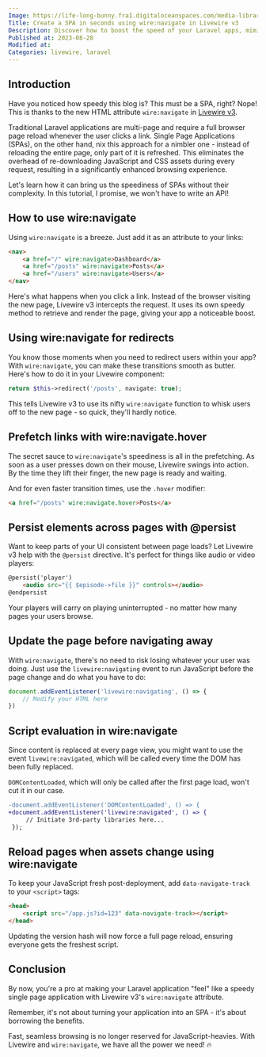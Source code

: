 ```yaml
---
Image: https://life-long-bunny.fra1.digitaloceanspaces.com/media-library/production/50/speed_rxhuwj.png
Title: Create a SPA in seconds using wire:navigate in Livewire v3
Description: Discover how to boost the speed of your Laravel apps, mimicking an SPA, without building an API, using Livewire v3 and the new wire:navigate attribute.
Published at: 2023-08-28
Modified at: 
Categories: livewire, laravel
---
```


## Introduction

Have you noticed how speedy this blog is? This must be a SPA, right? Nope! This is thanks to the new HTML attribute `wire:navigate` in [Livewire v3](https://livewire.laravel.com/docs/navigate).

Traditional Laravel applications are multi-page and require a full browser page reload whenever the user clicks a link. Single Page Applications (SPAs), on the other hand, nix this approach for a nimbler one - instead of reloading the entire page, only part of it is refreshed. This eliminates the overhead of re-downloading JavaScript and CSS assets during every request, resulting in a significantly enhanced browsing experience.

Let's learn how it can bring us the speediness of SPAs without their complexity. In this tutorial, I promise, we won't have to write an API!

## How to use wire:navigate

Using `wire:navigate` is a breeze. Just add it as an attribute to your links:

```html
<nav>
    <a href="/" wire:navigate>Dashboard</a>
    <a href="/posts" wire:navigate>Posts</a>
    <a href="/users" wire:navigate>Users</a>
</nav>
```

Here's what happens when you click a link. Instead of the browser visiting the new page, Livewire v3 intercepts the request. It uses its own speedy method to retrieve and render the page, giving your app a noticeable boost.

## Using wire:navigate for redirects

You know those moments when you need to redirect users within your app? With `wire:navigate`, you can make these transitions smooth as butter. Here's how to do it in your Livewire component:

```php
return $this->redirect('/posts', navigate: true);
```

This tells Livewire v3 to use its nifty `wire:navigate` function to whisk users off to the new page - so quick, they'll hardly notice.

## Prefetch links with wire:navigate.hover

The secret sauce to `wire:navigate`'s speediness is all in the prefetching. As soon as a user presses down on their mouse, Livewire swings into action. By the time they lift their finger, the new page is ready and waiting.

And for even faster transition times, use the `.hover` modifier:

```html
<a href="/posts" wire:navigate.hover>Posts</a>
```

## Persist elements across pages with @persist

Want to keep parts of your UI consistent between page loads? Let Livewire v3 help with the `@persist` directive. It's perfect for things like audio or video players:

```html
@persist('player')
    <audio src="{{ $episode->file }}" controls></audio>
@endpersist
```

Your players will carry on playing uninterrupted - no matter how many pages your users browse.

## Update the page before navigating away

With `wire:navigate`, there's no need to risk losing whatever your user was doing. Just use the `livewire:navigating` event to run JavaScript before the page change and do what you have to do:

```javascript
document.addEventListener('livewire:navigating', () => {
    // Modify your HTML here
})
```

## Script evaluation in wire:navigate

Since content is replaced at every page view, you might want to use the event `livewire:navigated`, which will be called every time the DOM has been fully replaced.

`DOMContentLoaded`, which will only be called after the first page load, won't cut it in our case.

```diff
-document.addEventListener('DOMContentLoaded', () => { 
+document.addEventListener('livewire:navigated', () => { 
     // Initiate 3rd-party libraries here...
 });
```

## Reload pages when assets change using wire:navigate

To keep your JavaScript fresh post-deployment, add `data-navigate-track` to your `<script>` tags:

```html
<head>
    <script src="/app.js?id=123" data-navigate-track></script>
</head>
```

Updating the version hash will now force a full page reload, ensuring everyone gets the freshest script.

## Conclusion

By now, you're a pro at making your Laravel application "feel" like a speedy single page application with Livewire v3's `wire:navigate` attribute.

Remember, it's not about turning your application into an SPA - it's about borrowing the benefits.

Fast, seamless browsing is no longer reserved for JavaScript-heavies. With Livewire and `wire:navigate`, we have all the power we need! 🔥